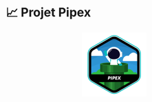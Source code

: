 # 📈 Projet Pipex

<p align="center">
  <img src="https://github.com/mbah24-dev/mbah24-dev/blob/main/42_badges/pipexe.png" alt="FDF 42 project badge"/>
</p>
